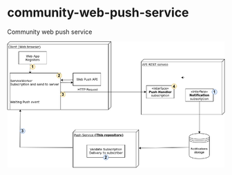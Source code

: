 # community-web-push-service
Community web push service

<div align="center">
    <img src="https://raw.githubusercontent.com/juanbautista0/community-web-push-service/main/src/assets/img/architectural_drawing.png" alt="architectural_drawing"/>
</div>
